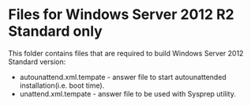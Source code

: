 Files for Windows Server 2012 R2 Standard only
==============================================

This folder contains files that are required to build Windows Server 2012 Standard version:
 * autounattend.xml.tempate - answer file to start autounattended installation(i.e. boot time).
 * unattend.xml.tempate - answer file to be used with Sysprep utility.
